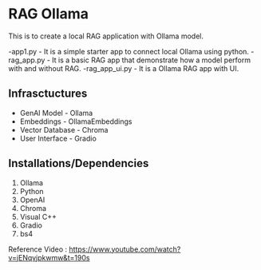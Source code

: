 # RAG Ollama
This is to create a local RAG application with Ollama model.

-app1.py - It is a simple starter app to connect local Ollama using python.
-rag_app.py - It is a basic RAG app that demonstrate how a model perform with and without RAG.
-rag_app_ui.py - It is a Ollama RAG app with UI. 

## Infrasctuctures
- GenAI Model - Ollama
- Embeddings - OllamaEmbeddings
- Vector Database - Chroma
- User Interface - Gradio

## Installations/Dependencies
1. Ollama
2. Python
3. OpenAI
4. Chroma
5. Visual C++
6. Gradio
7. bs4

Reference Video :
https://www.youtube.com/watch?v=jENqvjpkwmw&t=190s

